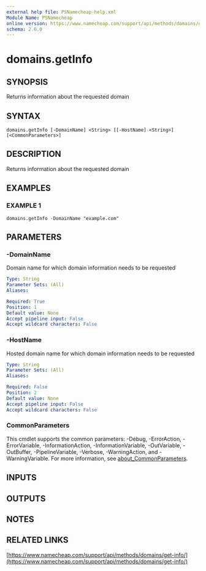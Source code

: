 ```yaml
---
external help file: PSNamecheap-help.xml
Module Name: PSNamecheap
online version: https://www.namecheap.com/support/api/methods/domains/get-info/
schema: 2.0.0
---
```


# domains.getInfo

## SYNOPSIS
Returns information about the requested domain

## SYNTAX

```
domains.getInfo [-DomainName] <String> [[-HostName] <String>] [<CommonParameters>]
```

## DESCRIPTION
Returns information about the requested domain

## EXAMPLES

### EXAMPLE 1
```
domains.getInfo -DomainName "example.com"
```

## PARAMETERS

### -DomainName
Domain name for which domain information needs to be requested

```yaml
Type: String
Parameter Sets: (All)
Aliases:

Required: True
Position: 1
Default value: None
Accept pipeline input: False
Accept wildcard characters: False
```

### -HostName
Hosted domain name for which domain information needs to be requested

```yaml
Type: String
Parameter Sets: (All)
Aliases:

Required: False
Position: 2
Default value: None
Accept pipeline input: False
Accept wildcard characters: False
```

### CommonParameters
This cmdlet supports the common parameters: -Debug, -ErrorAction, -ErrorVariable, -InformationAction, -InformationVariable, -OutVariable, -OutBuffer, -PipelineVariable, -Verbose, -WarningAction, and -WarningVariable. For more information, see [about_CommonParameters](http://go.microsoft.com/fwlink/?LinkID=113216).

## INPUTS

## OUTPUTS

## NOTES

## RELATED LINKS

[https://www.namecheap.com/support/api/methods/domains/get-info/](https://www.namecheap.com/support/api/methods/domains/get-info/)

